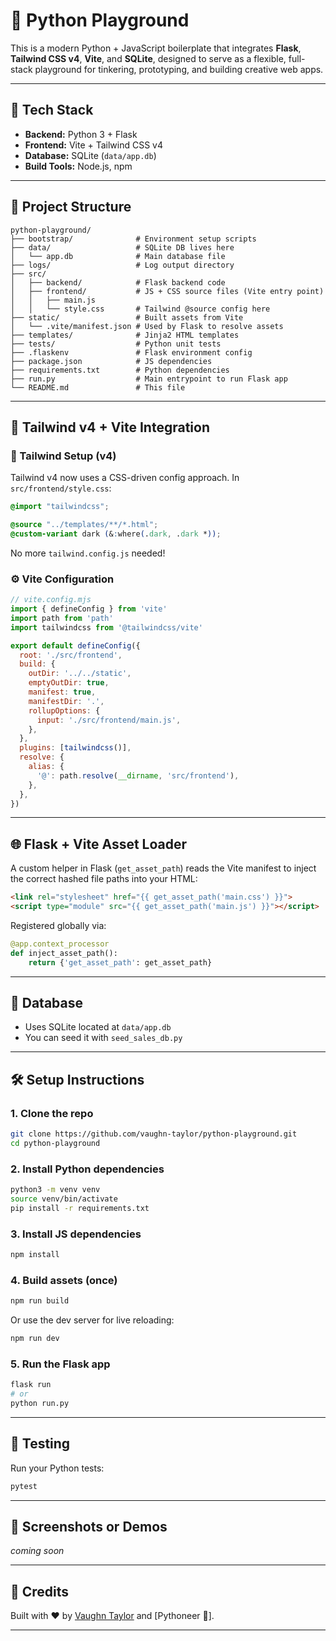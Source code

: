 
# 🐍 Python Playground

This is a modern Python + JavaScript boilerplate that integrates **Flask**, **Tailwind CSS v4**, **Vite**, and **SQLite**, designed to serve as a flexible, full-stack playground for tinkering, prototyping, and building creative web apps.

---

## 🚀 Tech Stack

- **Backend:** Python 3 + Flask
- **Frontend:** Vite + Tailwind CSS v4
- **Database:** SQLite (`data/app.db`)
- **Build Tools:** Node.js, npm

---

## 📁 Project Structure

```
python-playground/
├── bootstrap/              # Environment setup scripts
├── data/                   # SQLite DB lives here
│   └── app.db              # Main database file
├── logs/                   # Log output directory
├── src/
│   ├── backend/            # Flask backend code
│   ├── frontend/           # JS + CSS source files (Vite entry point)
│   │   ├── main.js
│   │   └── style.css       # Tailwind @source config here
├── static/                 # Built assets from Vite
│   └── .vite/manifest.json # Used by Flask to resolve assets
├── templates/              # Jinja2 HTML templates
├── tests/                  # Python unit tests
├── .flaskenv               # Flask environment config
├── package.json            # JS dependencies
├── requirements.txt        # Python dependencies
├── run.py                  # Main entrypoint to run Flask app
└── README.md               # This file
```

---

## 🧵 Tailwind v4 + Vite Integration

### 🧠 Tailwind Setup (v4)
Tailwind v4 now uses a CSS-driven config approach. In `src/frontend/style.css`:

```css
@import "tailwindcss";

@source "../templates/**/*.html";
@custom-variant dark (&:where(.dark, .dark *));
```

No more `tailwind.config.js` needed!

### ⚙️ Vite Configuration
```js
// vite.config.mjs
import { defineConfig } from 'vite'
import path from 'path'
import tailwindcss from '@tailwindcss/vite'

export default defineConfig({
  root: './src/frontend',
  build: {
    outDir: '../../static',
    emptyOutDir: true,
    manifest: true,
    manifestDir: '.',
    rollupOptions: {
      input: './src/frontend/main.js',
    },
  },
  plugins: [tailwindcss()],
  resolve: {
    alias: {
      '@': path.resolve(__dirname, 'src/frontend'),
    },
  },
})
```

---

## 🌐 Flask + Vite Asset Loader

A custom helper in Flask (`get_asset_path`) reads the Vite manifest to inject the correct hashed file paths into your HTML:

```html
<link rel="stylesheet" href="{{ get_asset_path('main.css') }}">
<script type="module" src="{{ get_asset_path('main.js') }}"></script>
```

Registered globally via:
```python
@app.context_processor
def inject_asset_path():
    return {'get_asset_path': get_asset_path}
```

---

## 💾 Database

- Uses SQLite located at `data/app.db`
- You can seed it with `seed_sales_db.py`

---

## 🛠️ Setup Instructions

### 1. Clone the repo
```bash
git clone https://github.com/vaughn-taylor/python-playground.git
cd python-playground
```

### 2. Install Python dependencies
```bash
python3 -m venv venv
source venv/bin/activate
pip install -r requirements.txt
```

### 3. Install JS dependencies
```bash
npm install
```

### 4. Build assets (once)
```bash
npm run build
```

Or use the dev server for live reloading:
```bash
npm run dev
```

### 5. Run the Flask app
```bash
flask run
# or
python run.py
```

---

## 🧪 Testing

Run your Python tests:
```bash
pytest
```

---

## 📸 Screenshots or Demos

_coming soon_

---

## 🙌 Credits

Built with ❤️ by [Vaughn Taylor](https://github.com/vaughn-taylor) and [Pythoneer 🐍].

---
